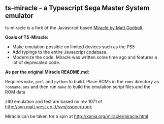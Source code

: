 ts-miracle - a Typescript Sega Master System emulator
--------------------------------------------------

ts-miracle is a fork of the Javascript based [Miracle by Matt Godbolt](https://github.com/mattgodbolt/Miracle).

**Goals of TS-Miracle:**
* Make emulation possible on limited devices such as the PS5
* Add typings to the entire Javascript codebase.
* Modernize the code. Miracle was written some time ago and features a lot of deprecated code.

**As per the original Miracle README.md:**

Requires `make`, `perl` and `python` to build.  Place ROMs in the `roms` directory as
`romname.sms` and then run `make` to build the emulation script files and the ROM data.

z80 emulation and test are based on rev 1071 of http://svn.matt.west.co.tt/svn/jsspec/trunk

Miracle can be taken for a spin at http://xania.org/miracle/miracle.html
